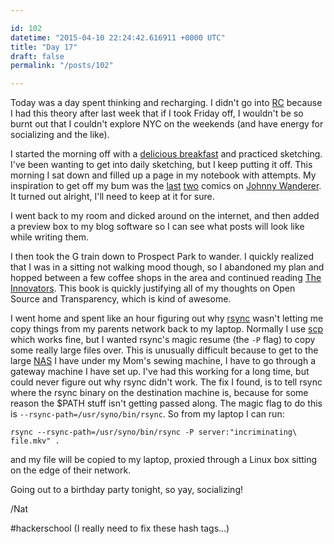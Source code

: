 ```yaml
---

id: 102
datetime: "2015-04-10 22:24:42.616911 +0000 UTC"
title: "Day 17"
draft: false
permalink: "/posts/102"

---
```


Today was a day spent thinking and recharging. I didn't go into [RC](https://www.recurse.com/) because I had this theory after last week that if I took Friday off, I wouldn't be so burnt out that I couldn't explore NYC on the weekends (and have energy for socializing and the like).
 
I started the morning off with a [delicious breakfast](https://www.flickr.com/photos/icco/17099464795/) and practiced sketching. I've been wanting to get into daily sketching, but I keep putting it off. This morning I sat down and filled up a page in my notebook with attempts. My inspiration to get off my bum was the [last](http://www.johnnywander.com/comics/639) [two](http://www.johnnywander.com/comics/640) comics on [Johnny Wanderer](http://www.johnnywander.com/). It turned out alright, I'll need to keep at it for sure.
 
I went back to my room and dicked around on the internet, and then added a preview box to my blog software so I can see what posts will look like while writing them.

I then took the G train down to Prospect Park to wander. I quickly realized that I was in a sitting not walking mood though, so I abandoned my plan and hopped between a few coffee shops in the area and continued reading [The Innovators](https://www.goodreads.com/book/show/21856367-the-innovators). This book is quickly justifying all of my thoughts on Open Source and Transparency, which is kind of awesome.

I went home and spent like an hour figuring out why [rsync](https://en.wikipedia.org/wiki/Rsync) wasn't letting me copy things from my parents network back to my laptop. Normally I use [scp](https://en.wikipedia.org/wiki/Secure_copy) which works fine, but I wanted rsync's magic resume (the `-P` flag) to copy some really large files over. This is unusually difficult because to get to the large [NAS](https://en.wikipedia.org/wiki/Network-attached_storage) I have under my Mom's sewing machine, I have to go through a gateway machine I have set up. I've had this working for a long time, but could never figure out why rsync didn't work. The fix I found, is to tell rsync where the rsync binary on the destination machine is, because for some reason the $PATH stuff isn't getting passed along. The magic flag to do this is `--rsync-path=/usr/syno/bin/rsync`. So from my laptop I can run:  

```
rsync --rsync-path=/usr/syno/bin/rsync -P server:"incriminating\ file.mkv" .
``` 

and my file will be copied to my laptop, proxied through a Linux box sitting on the edge of their network.

Going out to a birthday party tonight, so yay, socializing!

/Nat

#hackerschool (I really need to fix these hash tags...)
